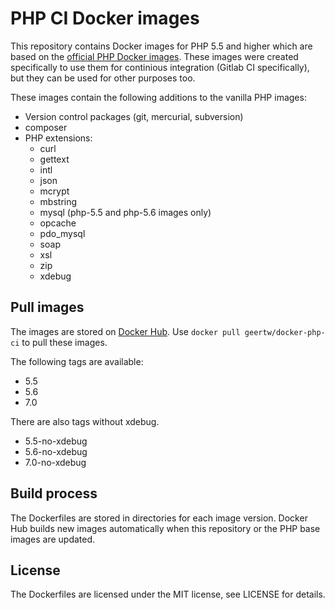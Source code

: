 # PHP CI Docker images

This repository contains Docker images for PHP 5.5 and higher which are based on the [official PHP Docker images](https://hub.docker.com/r/_/php/). These images were created specifically to use them for continious integration (Gitlab CI specifically), but they can be used for other purposes too.

These images contain the following additions to the vanilla PHP images:

* Version control packages (git, mercurial, subversion)
* composer
* PHP extensions:
   * curl
   * gettext
   * intl
   * json
   * mcrypt
   * mbstring
   * mysql (php-5.5 and php-5.6 images only)
   * opcache
   * pdo_mysql
   * soap
   * xsl
   * zip
   * xdebug

## Pull images

The images are stored on [Docker Hub](https://hub.docker.com/r/geertw/docker-php-ci/). Use `docker pull geertw/docker-php-ci` to pull these images.

The following tags are available:

* 5.5
* 5.6
* 7.0

There are also tags without xdebug. 

* 5.5-no-xdebug
* 5.6-no-xdebug
* 7.0-no-xdebug

## Build process

The Dockerfiles are stored in directories for each image version. Docker Hub builds new images automatically when this repository or the PHP base images are updated.

## License

The Dockerfiles are licensed under the MIT license, see LICENSE for details.

